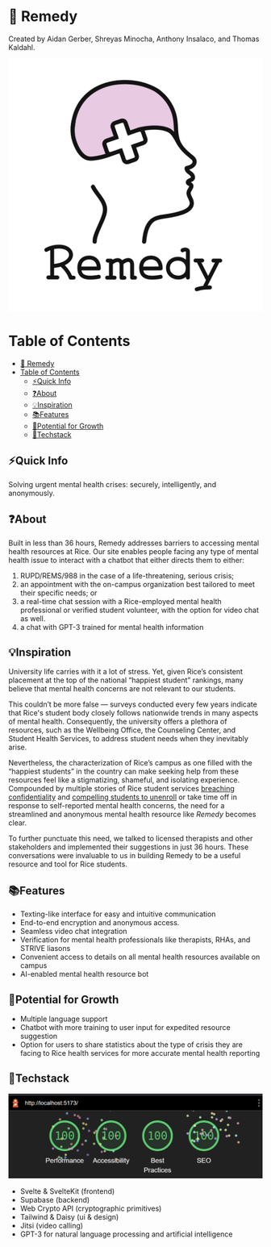 # 🍚 Remedy

Created by Aidan Gerber, Shreyas Minocha, Anthony Insalaco, and Thomas Kaldahl.

![Logo](frontend/static/logo.png)

# Table of Contents
- [🍚 Remedy](#-remedy)
- [Table of Contents](#table-of-contents)
  - [⚡Quick Info](#quick-info)
  - [❓About](#about)
  - [💡Inspiration](#inspiration)
  - [📚Features](#features)
  - [🔮Potential for Growth](#potential-for-growth)
  - [🤖Techstack](#techstack)

## ⚡Quick Info<a name="quick-info"></a>
Solving urgent mental health crises: securely, intelligently, and anonymously.

## ❓About<a name="about"></a>
Built in less than 36 hours, Remedy addresses barriers to accessing mental health resources at Rice. Our site enables people facing any type of mental health issue to interact with a chatbot that either directs them to either:

1. RUPD/REMS/988 in the case of a life-threatening, serious crisis;
2. an appointment with the on-campus organization best tailored to meet their specific needs; or
3. a real-time chat session with a Rice-employed mental health professional or verified student volunteer, with the option for video chat as well.
4. a chat with GPT-3 trained for mental health information
 
## 💡Inspiration<a name="inspiration"></a>
University life carries with it a lot of stress. Yet, given Rice’s consistent placement at the top of the national “happiest student” rankings, many believe that mental health concerns are not relevant to our students.
 
This couldn’t be more false — surveys conducted every few years indicate that Rice's student body closely follows nationwide trends in many aspects of mental health. Consequently, the university offers a plethora of resources, such as the Wellbeing Office, the Counseling Center, and Student Health Services, to address student needs when they inevitably arise.
 
Nevertheless, the characterization of Rice’s campus as one filled with the “happiest students” in the country can make seeking help from these resources feel like a stigmatizing, shameful, and isolating experience. Compounded by multiple stories of Rice student services [breaching confidentiality](https://tinyurl.com/583k5yzy) and [compelling students to unenroll](https://tinyurl.com/25tx55yu) or take time off in response to self-reported mental health concerns, the need for a streamlined and anonymous mental health resource like _Remedy_ becomes clear.

To further punctuate this need, we talked to licensed therapists and other stakeholders and implemented their suggestions in just 36 hours. These conversations were invaluable to us in building Remedy to be a useful resource and tool for Rice students.
 
 
## 📚Features<a name="feature"></a>
   - Texting-like interface for easy and intuitive communication
   - End-to-end encryption and anonymous access.
   - Seamless video chat integration
   - Verification for mental health professionals like therapists, RHAs, and STRIVE liasons
   - Convenient access to details on all mental health resources available on campus
   - AI-enabled mental health resource bot
  
## 🔮Potential for Growth<a name="future"></a>
   - Multiple language support
   - Chatbot with more training to user input for expedited resource suggestion
   - Option for users to share statistics about the type of crisis they are facing to Rice health services for more accurate mental health reporting
      
## 🤖Techstack<a name="tech"></a>
![lighthouse](lighthouse.png)
   - Svelte & SvelteKit (frontend)
   - Supabase (backend)
   - Web Crypto API (cryptographic primitives)
   - Tailwind & Daisy (ui & design)
   - Jitsi (video calling)
   - GPT-3 for natural language processing and artificial intelligence
